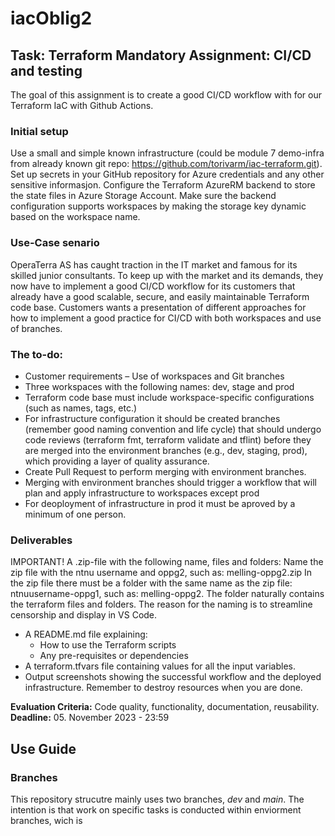 # iacOblig2

## Task: Terraform Mandatory Assignment: CI/CD and testing
 
The goal of this assignment is to create a good CI/CD workflow with for our Terraform IaC with Github Actions.
 
### Initial setup
Use a small and simple known infrastructure (could be module 7 demo-infra from already known git repo: https://github.com/torivarm/iac-terraform.git). Set up secrets in your GitHub repository for Azure credentials and any other sensitive informasjon. Configure the Terraform AzureRM backend to store the state files in Azure Storage Account. Make sure the backend configuration supports workspaces by making the storage key dynamic based on the workspace name.

### Use-Case senario
OperaTerra AS has caught traction in the IT market and famous for its skilled junior consultants. To keep up with the market and its demands, they now have to implement a good CI/CD workflow for its customers that already have a good scalable, secure, and easily maintainable Terraform code base. Customers wants a presentation of different approaches for how to implement a good practice for CI/CD with both workspaces and use of branches.
 
### The to-do:
- Customer requirements – Use of workspaces and Git branches
- Three workspaces with the following names: dev, stage and prod
- Terraform code base must include workspace-specific configurations (such as names, tags, etc.)
- For infrastructure configuration it should be created branches (remember good naming convention and life cycle) that should undergo code reviews (terraform fmt, terraform validate and tflint) before they are merged into the environment branches (e.g., dev, staging, prod), which providing a layer of quality assurance.
- Create Pull Request to perform merging with environment branches.
- Merging with environment branches should trigger a workflow that will plan and apply infrastructure to workspaces except prod
- For deoployment of infrastructure in prod it must be aproved by a minimum of one person.
 
 
### Deliverables
IMPORTANT! A .zip-file with the following name, files and folders: Name the zip file with the ntnu username and oppg2, such as: melling-oppg2.zip In the zip file there must be a folder with the same name as the zip file: ntnuusername-oppg1, such as: melling-oppg2. The folder naturally contains the terraform files and folders. The reason for the naming is to streamline censorship and display in VS Code.

- A README.md file explaining:
    - How to use the Terraform scripts
    - Any pre-requisites or dependencies
- A terraform.tfvars file containing values for all the input variables.
- Output screenshots showing the successful workflow and the deployed infrastructure. Remember to destroy resources when you are done.

**Evaluation Criteria:** Code quality, functionality, documentation, reusability. <br>
**Deadline:** 05. November 2023 - 23:59


## Use Guide


### Branches


This repository strucutre mainly uses two branches, *dev* and *main*. The intention is that work on specific tasks is conducted within enviorment branches, wich is 
```


```